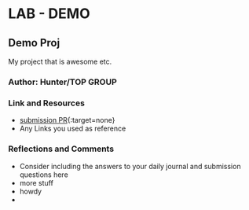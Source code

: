 # LAB - DEMO

## Demo Proj

My project that is awesome etc.

### Author: Hunter/TOP GROUP

### Link and Resources
- [submission PR](http://somewhere.com){:target=none}
- Any Links you used as reference

### Reflections and Comments
- Consider including the answers to your daily journal and submission questions here
- more stuff
- howdy
- 